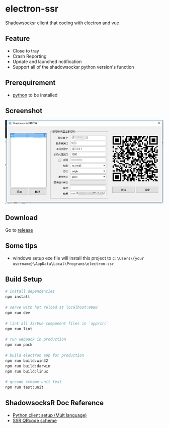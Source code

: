 # electron-ssr
Shadowsocksr client that coding with electron and vue

## Feature
- Close to tray
- Crash Reporting
- Update and launched notification
- Support all of the shadowsocksr python version's function

## Prerequirement
- [python](https://www.python.org/downloads/) to be installed

## Screenshot
![](./assets/images/ssr-client.jpg)

## Download
Go to [release](https://github.com/erguotou520/electron-ssr/releases)

## Some tips
* windows setup exe file will install this project to `C:\Users\{your username}\AppData\Local\Programs\electron-ssr`

## Build Setup

``` bash
# install dependencies
npm install

# serve with hot reload at localhost:9080
npm run dev

# lint all JS/Vue component files in `app/src`
npm run lint

# run webpack in production
npm run pack

# build electron app for production
npm run build:win32
npm run build:darwin
npm run build:linux

# qrcode scheme unit test
npm run test:unit
```

## ShadowsocksR Doc Reference
- [Python client setup (Mult language)](https://github.com/breakwa11/shadowsocks-rss/wiki/Python-client-setup-(Mult-language))
- [SSR QRcode scheme](https://github.com/breakwa11/shadowsocks-rss/wiki/SSR-QRcode-scheme)
